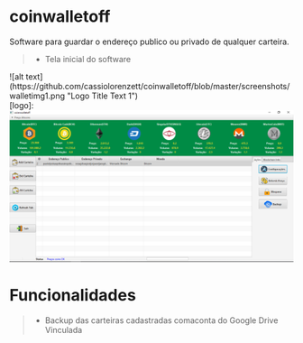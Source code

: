 # coinwalletoff
Software para guardar o endereço publico ou privado de qualquer carteira.

> * Tela inicial do software 
 

<div >
    ![alt text](https://github.com/cassiolorenzett/coinwalletoff/blob/master/screenshots/walletimg1.png "Logo Title Text 1")
</div>

<div >
    [logo]:<img src="/screenshots/walletimg2.png">
</div>


# Funcionalidades   

> * Backup das carteiras cadastradas comaconta do Google Drive Vinculada 
<br>
